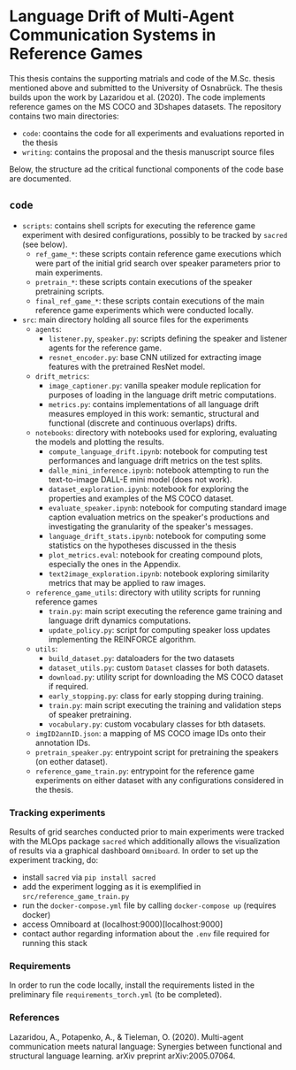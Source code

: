# Language Drift of Multi-Agent Communication Systems in Reference Games

This thesis contains the supporting matrials and code of the M.Sc. thesis mentioned above and submitted to the University of Osnabrück. The thesis builds upon the work by Lazaridou et al. (2020). The code implements reference games on the MS COCO and 3Dshapes datasets.
The repository contains two main directories:

* `code`: coontains the code for all experiments and evaluations reported in the thesis
* `writing`: contains the proposal and the thesis manuscript source files

Below, the structure ad the critical functional components of the code base are documented. 

## `code`

* `scripts`: contains shell scripts for executing the reference game experiment with desired configurations, possibly to be tracked by `sacred` (see below). 
    * `ref_game_*`: these scripts contain reference game executions which were part of the initial grid search over speaker parameters prior to main experiments. 
    * `pretrain_*`: these scripts contain executions of the speaker pretraining scripts.
    * `final_ref_game_*`: these scripts contain executions of the main reference game experiments which were conducted locally.
* `src`: main directory holding all source files for the experiments
    * `agents`: 
        * `listener.py`, `speaker.py`: scripts defining the speaker and listener agents for the reference game.
        * `resnet_encoder.py`: base CNN utilized for extracting image features with the pretrained ResNet model.
    * `drift_metrics`:
        * `image_captioner.py`: vanilla speaker module replication for purposes of loading in the language drift metric computations.
        * `metrics.py`: contains implementations of all language drift measures employed in this work: semantic, structural and functional (discrete and continuous overlaps) drifts.
    * `notebooks`: directory with notebooks used for exploring, evaluating the models and plotting the results.
        * `compute_language_drift.ipynb`: notebook for computing test performances and language drift metrics on the test splits.
        * `dalle_mini_inference.ipynb`: notebook attempting to run the text-to-image DALL-E mini model (does not work).
        * `dataset_exploration.ipynb`: notebook for exploring the properties and examples of the MS COCO dataset.
        * `evaluate_speaker.ipynb`: notebook for computing standard image caption evaluation metrics on the speaker's productions and investigating the granularity of the speaker's messages.
        * `language_drift_stats.ipynb`: notebook for computing some statistics on the hypotheses discussed in the thesis
        * `plot_metrics.eval`: notebook for creating compound plots, especially the ones in the Appendix.
        * `text2image_exploration.ipynb`: notebook exploring similarity metrics that may be applied to raw images. 
    * `reference_game_utils`: directory with utility scripts for running reference games
        * `train.py`: main script executing the reference game training and language drift dynamics computations.
        * `update_policy.py`: script for computing speaker loss updates implementing the REINFORCE algorithm.
    * `utils`:
        * `build_dataset.py`: dataloaders for the two datasets
        * `dataset_utils.py`: custom `Dataset` classes for both datasets.
        * `download.py`: utility script for downloading the MS COCO dataset if required.
        * `early_stopping.py`: class for early stopping during training.
        * `train.py`: main script executing the training and validation steps of speaker pretraining.
        * `vocabulary.py`: custom vocabulary classes for bth datasets.
    * `imgID2annID.json`: a mapping of MS COCO image IDs onto their annotation IDs.
    * `pretrain_speaker.py`: entrypoint script for pretraining the speakers (on eother dataset).
    * `reference_game_train.py`: entrypoint for the reference game experiments on either dataset with any configurations considered in the thesis.

### Tracking experiments

Results of grid searches conducted prior to main experiments were tracked with the MLOps package `sacred` which additionally allows the visualization of results via a graphical dashboard `Omniboard`. In order to set up the experiment tracking, do:
* install `sacred` via `pip install sacred`
* add the experiment logging as it is exemplified in `src/reference_game_train.py`
* run the `docker-compose.yml` file by calling `docker-compose up` (requires docker)
* access Omniboard at (localhost:9000)[localhost:9000]
* contact author regarding information about the `.env` file required for running this stack

### Requirements

In order to run the code locally, install the requirements listed in the preliminary file `requirements_torch.yml` (to be completed).

### References 
Lazaridou, A., Potapenko, A., & Tieleman, O. (2020). Multi-agent communication meets
natural language: Synergies between functional and structural language learning.
arXiv preprint arXiv:2005.07064.